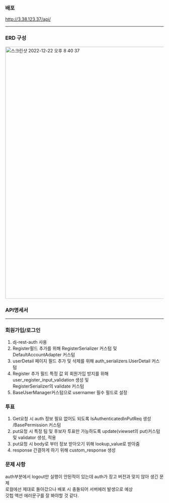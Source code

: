 ### 배포 
http://3.38.123.37/api/
*****

### ERD 구성
<img width="800" alt="스크린샷 2022-12-22 오후 8 40 37" src="https://user-images.githubusercontent.com/62806067/209127037-06e00c10-aa87-424a-a8a5-1057250e768c.png">

### API명세서

*****

### 회원가입/로그인
1. dj-rest-auth 사용
2. Register필드 추가를 위해 RegisterSerializer 커스텀 및 DefaultAccountAdapter 커스텀
3. userDetail 페이지 필드 추가 및 삭제를 위해 auth_serializers.UserDetail 커스텀
4. Register 추가 필드 특정 값 외 회원가입 방지를 위해 user_register_input_validation 생성 및    
   RegisterSerializer의 validate 커스텀
5. BaseUserManager커스텀으로 usernamer 필수 필드로 설정

### 투표
1. Get요청 시 auth 정보 필요 없어도 되도록 IsAuthenticatedInPutReq 생성 /BasePermission 커스텀
2. put요청 시 특정 팀 및 후보자 투표만 가능하도록 update(viewset의 put)커스텀 및 validator 생성, 적용
3. put요청 시 body로 부터 정보 받아오기 위해 lookup_value로 받아줌
4. response 간결하게 하기 위해 custom_response 생성

### 문제 사항
auth부분에서 logout만 실행이 안된적이 있는데 auth가 장고 버전과 맞지 않아 생긴 문제    
로컬에선 제대로 돌아갔으나 배포 시 충돌되어 서버에러 발생으로 예상   
깃헙 액션 에러문구를 잘 봐야할 것 같다.
